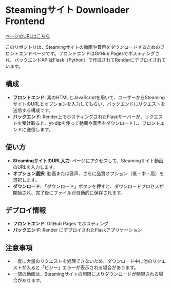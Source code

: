# Steamingサイト Downloader Frontend
[ページのURLはこちら](https://kinn00kinn.github.io/yt-dlp-server.github.io/)

このリポジトリは、Steamingサイトの動画や音声をダウンロードするためのフロントエンドページです。フロントエンドはGitHub Pagesでホスティングされ、バックエンドAPIはFlask（Python）で作成されてRenderにデプロイされています。

## 構成
- **フロントエンド**: 素のHTMLとJavaScriptを用いて、ユーザーからSteamingサイトのURLとオプションを入力してもらい、バックエンドにリクエストを送信する構成です。
- **バックエンド**: Render上でホスティングされたFlaskサーバーが、リクエストを受け取ると、yt-dlpを使って動画や音声をダウンロードし、フロントエンドに送信します。

## 使い方
- **SteamingサイトのURL入力**: ページにアクセスして、Steamingサイト動画のURLを入力します。
- **オプション選択**: 動画または音声、さらに品質オプション（低・中・高）を選択します。
- **ダウンロード**: 「ダウンロード」ボタンを押すと、ダウンロードプロセスが開始され、完了後にファイルが自動的に保存されます。

## デプロイ情報
- **フロントエンド**: GitHub Pages でホスティング
- **バックエンド**: Render にデプロイされたFlaskアプリケーション

## 注意事項
- 一度に大量のリクエストを処理できないため、ダウンロード中に他のリクエストが入ると「ビジー」エラーが表示される場合があります。
- 一部の動画は、Steamingサイトの制限によりダウンロードが制限される場合があります。
